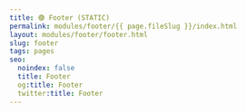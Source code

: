 ```yaml
---
title: 🟢 Footer (STATIC)
permalink: modules/footer/{{ page.fileSlug }}/index.html
layout: modules/footer/footer.html
slug: footer
tags: pages
seo:
  noindex: false
  title: Footer
  og:title: Footer
  twitter:title: Footer
---
```



